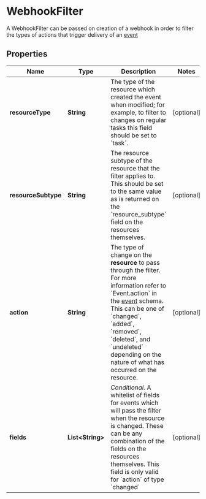 

# WebhookFilter

A WebhookFilter can be passed on creation of a webhook in order to filter the types of actions that trigger delivery of an [event](https://raw.githubusercontent.com)

## Properties

| Name | Type | Description | Notes |
|------------ | ------------- | ------------- | -------------|
|**resourceType** | **String** | The type of the resource which created the event when modified; for example, to filter to changes on regular tasks this field should be set to &#x60;task&#x60;. |  [optional] |
|**resourceSubtype** | **String** | The resource subtype of the resource that the filter applies to. This should be set to the same value as is returned on the &#x60;resource_subtype&#x60; field on the resources themselves. |  [optional] |
|**action** | **String** | The type of change on the **resource** to pass through the filter. For more information refer to &#x60;Event.action&#x60; in the [event](https://raw.githubusercontent.com) schema. This can be one of &#x60;changed&#x60;, &#x60;added&#x60;, &#x60;removed&#x60;, &#x60;deleted&#x60;, and &#x60;undeleted&#x60; depending on the nature of what has occurred on the resource. |  [optional] |
|**fields** | **List&lt;String&gt;** | *Conditional.* A whitelist of fields for events which will pass the filter when the resource is changed. These can be any combination of the fields on the resources themselves. This field is only valid for &#x60;action&#x60; of type &#x60;changed&#x60; |  [optional] |



